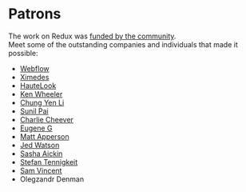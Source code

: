 # Patrons

The work on Redux was [funded by the community](https://www.patreon.com/reactdx).  
Meet some of the outstanding companies and individuals that made it possible:

- [Webflow](https://github.com/webflow)
- [Ximedes](https://www.ximedes.com/)
- [HauteLook](http://hautelook.github.io/)
- [Ken Wheeler](http://kenwheeler.github.io/)
- [Chung Yen Li](https://www.facebook.com/prototocal.lee)
- [Sunil Pai](https://twitter.com/threepointone)
- [Charlie Cheever](https://twitter.com/ccheever)
- [Eugene G](https://twitter.com/e1g)
- [Matt Apperson](https://twitter.com/mattapperson)
- [Jed Watson](https://twitter.com/jedwatson)
- [Sasha Aickin](https://twitter.com/xander76)
- [Stefan Tennigkeit](https://twitter.com/whobubble)
- [Sam Vincent](https://twitter.com/samvincent)
- Olegzandr Denman
